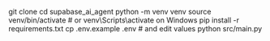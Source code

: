 git clone <your-new-repo>
cd supabase_ai_agent
python -m venv venv
source venv/bin/activate   # or venv\Scripts\activate on Windows
pip install -r requirements.txt
cp .env.example .env   # and edit values
python src/main.py
